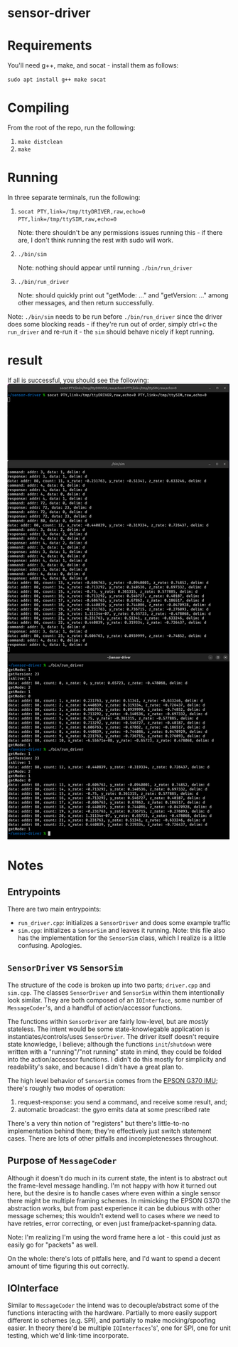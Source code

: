 # sensor-driver

# Requirements

You'll need g++, make, and socat - install them as follows:

`sudo apt install g++ make socat`

# Compiling

From the root of the repo, run the following:

1. `make distclean`
2. `make`

# Running

In three separate terminals, run the following:

1. `socat PTY,link=/tmp/ttyDRIVER,raw,echo=0 PTY,link=/tmp/ttySIM,raw,echo=0`

   Note: there shouldn't be any permissions issues running this - if there are, I don't think running the rest with sudo will work.

2. `./bin/sim`

   Note: nothing should appear until running `./bin/run_driver`

3. `./bin/run_driver`

   Note: should quickly print out "getMode: ..." and "getVersion: ..." among other messages, and then return successfully.

Note: `./bin/sim` needs to be run before `./bin/run_driver` since the driver does some blocking reads - if they're run out of order, simply ctrl+c the `run_driver` and re-run it - the `sim` should behave nicely if kept running.

# result

If all is successful, you should see the following:
![example output](./output.png)

# Notes

## Entrypoints

There are two main entrypoints:

- `run_driver.cpp`: initializes a `SensorDriver` and does some example traffic
- `sim.cpp`: initializes a `SensorSim` and leaves it running.
  Note: this file also has the implementation for the `SensorSim` class, which I realize is a little confusing. Apologies.

## `SensorDriver` vs `SensorSim`

The structure of the code is broken up into two parts; `driver.cpp` and `sim.cpp`. The classes `SensorDriver` and `SensorSim` within them intentionally look similar.
They are both composed of an `IOInterface`, some number of `MessageCoder`'s, and a handful of action/accessor functions.

The functions within `SensorDriver` are fairly low-level, but are _mostly_ stateless. The intent would be some state-knowlegable application is instantiates/controls/uses `SensorDriver`.
The driver itself doesn't require state knowledge, I believe; although the functions `init`/`shutdown` were written with a "running"/"not running" state in mind, they could be folded into the action/accessor functions. I didn't do this mostly for simplicity and readability's sake, and because I didn't have a great plan to.

The high level behavior of `SensorSim` comes from the [EPSON G370 IMU](./g370_datasheet.pdf); there's roughly two modes of operation:

1. request-response: you send a command, and receive some result, and;
2. automatic broadcast: the gyro emits data at some prescribed rate

There's a very thin notion of "registers" but there's little-to-no implementation behind them; they're effectively just switch statement cases. There are lots of other pitfalls and incompletenesses throughout.

## Purpose of `MessageCoder`

Although it doesn't do much in its current state, the intent is to abstract out the frame-level message handling. I'm not happy with how it turned out here, but the desire is to handle cases where even within a single sensor there might be multiple framing schemes.
In mimicking the EPSON G370 the abstraction works, but from past experience it can be dubious with other message schemes; this wouldn't extend well to cases where we need to have retries, error correcting, or even just frame/packet-spanning data.

Note: I'm realizing I'm using the word frame here a lot - this could just as easily go for "packets" as well.

On the whole: there's lots of pitfalls here, and I'd want to spend a decent amount of time figuring this out correctly.

## IOInterface

Similar to `MessageCoder` the intend was to decouple/abstract some of the functions interacting with the hardware. Partially to more easily support different io schemes (e.g. SPI), and partially to make mocking/spoofing easier. In theory there'd be multiple `IOInterfaces`'s', one for SPI, one for unit testing, which we'd link-time incorporate.
